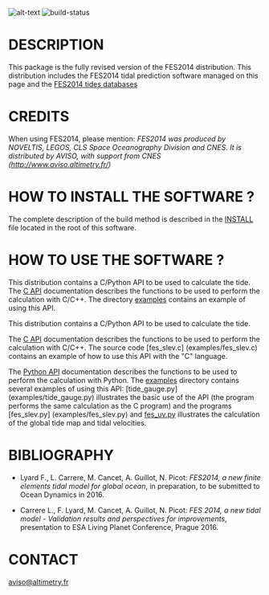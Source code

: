 ![alt-text](https://anaconda.org/fbriol/lagrangian/badges/installer/conda.svg)
![build-status](https://img.shields.io/bitbucket/pipelines/cnes_aviso/fes.svg)

# DESCRIPTION

This package is the fully revised version of the FES2014 distribution.
This distribution includes the FES2014 tidal prediction software managed on this
page and the [FES2014 tides databases](data/fes2014/README.rst)

# CREDITS

When using FES2014, please mention: *FES2014 was produced by NOVELTIS, LEGOS,
CLS Space Oceanography Division and CNES. It is distributed by AVISO, with
support from CNES (http://www.aviso.altimetry.fr/)*

# HOW TO INSTALL THE SOFTWARE ?

The complete description of the build method is described in the
[INSTALL](INSTALL.md) file located in the root of this software.

# HOW TO USE THE SOFTWARE ?

This distribution contains a C/Python API to be used to calculate the tide. The
[C API](C_API.rst) documentation describes the functions to be used to
perform the calculation with C/C++. The directory [examples](examples) contains an
example of using this API.

This distribution contains a C/Python API to be used to calculate the tide.

The [C API](C_API.rst) documentation describes the functions to be used to
perform the calculation with C/C++. The source code [fes_slev.c]
(examples/fes_slev.c) contains an example of how to use this API with the "C"
language.

The [Python API](PYTHON_API.rst) documentation describes the functions to be
used to perform the calculation with Python. The [examples](examples) directory
contains several examples of using this API: [tide_gauge.py]
(examples/tide_gauge.py) illustrates the basic use of the API (the program
performs the same calculation as the C program) and the programs [fes_slev.py]
(examples/fes_slev.py) and [fes_uv.py](examples/fes_uv.py) illustrates the
calculation of the global tide map and tidal velocities.

# BIBLIOGRAPHY

* Lyard F., L. Carrere, M. Cancet, A. Guillot, N. Picot: *FES2014, a new finite
  elements tidal model for global ocean*, in preparation, to be submitted to
  Ocean Dynamics in 2016.

* Carrere L., F. Lyard, M. Cancet, A. Guillot, N. Picot: *FES 2014, a new tidal
  model - Validation results and perspectives for improvements*, presentation to
  ESA Living Planet Conference, Prague 2016.

# CONTACT

[aviso@altimetry.fr](mailto:aviso@altimetry.fr)